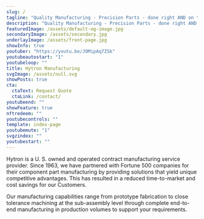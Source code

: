 ```yaml
---
slug: /
tagline: "Quality Manufacturing - Precision Parts - done right AND on time"
description: "Quality Manufacturing - Precision Parts - done right AND on time"
featuredImage: /assets/default-og-image.jpg
secondaryImage: /assets/secondary.jpg
underlayImage: /assets/front-page.jpg
showInfo: true
youtuber: "https://youtu.be/JOMipAq7ZSk"
youtubeautostart: "1"
youtubeloop: ""
title: Hytron Manufacturing
svgImage: /assets/null.svg
showPosts: true
cta:
  ctaText: Request Quote
  ctaLink: /contact/
youtubeend: ""
showFeature: true
nftredeem: ""
youtubecontrols: ""
template: index-page
youtubemute: "1"
svgzindex: ""
youtubestart: ""
---
```


<p>Hytron is a U. S. owned and operated contract manufacturing service provider. Since 1963, we have partnered with Fortune 500 companies for their component part manufacturing by providing solutions that yield unique competitive advantages. This has resulted in a reduced time-to-market and cost savings for our Customers.</p>

<p>Our manufacturing capabilities range from prototype fabrication to close tolerance machining at the sub-assembly level through complete end-to-end manufacturing in production volumes to support your requirements.</p>

<!-- https://youtu.be/JOMipAq7ZSk -->